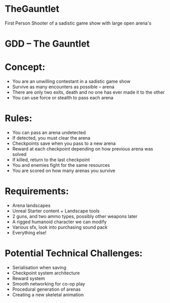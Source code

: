 # TheGauntlet
First Person Shooter of a sadistic game show with large open arena's

# GDD – The Gauntlet

# Concept:

- You are an unwilling contestant in a sadistic game show
- Survive as many encounters as possible – arena
- There are only two exits, death and no one has ever made it to the other
- You can use force or stealth to pass each arena

# Rules:

- You can pass an arena undetected
- If detected, you must clear the arena
- Checkpoints save when you pass to a new arena
- Reward at each checkpoint depending on how previous arena was solved
- If killed, return to the last checkpoint
- You and enemies fight for the same resources
- You are scored on how many arenas you survive

# Requirements:

- Arena landscapes
- Unreal Starter content + Landscape tools
- 2 guns, and two ammo types, possibly other weapons later
- A rigged humanoid character we can modify
- Various sfx, look into purchasing sound pack
- Everything else!

# Potential Technical Challenges:

- Serialisation when saving
- Checkpoint system architecture
- Reward system
- Smooth networking for co-op play
- Procedural generation of arenas
- Creating a new skeletal animation
